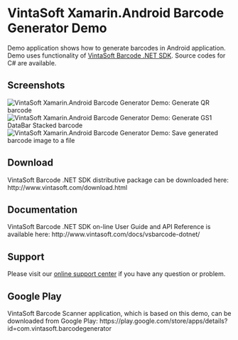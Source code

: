 <h1>VintaSoft Xamarin.Android Barcode Generator Demo</h1>

Demo application shows how to generate barcodes in Android application. Demo uses functionality of <a href="http://www.vintasoft.com/vsbarcode-dotnet-index.html">VintaSoft Barcode .NET SDK</a>. Source codes for C# are available.

<h2>Screenshots</h2>
<img src="https://www.vintasoft.com/files/forums/VintaSoft_Barcode_Generator_Application_v1_0_0_1/01-Generate_Qr_barcode.png" alt="VintaSoft Xamarin.Android Barcode Generator Demo: Generate QR barcode">

<img src="https://www.vintasoft.com/files/forums/VintaSoft_Barcode_Generator_Application_v1_0_0_1/03-Generate_GS1_Databar_Stacked_barcode.png" alt="VintaSoft Xamarin.Android Barcode Generator Demo: Generate GS1 DataBar Stacked barcode">

<img src="https://www.vintasoft.com/files/forums/VintaSoft_Barcode_Generator_Application_v1_0_0_1/08-Save_barcode_to_image_file.png" alt="VintaSoft Xamarin.Android Barcode Generator Demo: Save generated barcode image to a file">


<h2>Download</h2>
VintaSoft Barcode .NET SDK distributive package can be downloaded here: http://www.vintasoft.com/download.html


<h2>Documentation</h2>
VintaSoft Barcode .NET SDK on-line User Guide and API Reference is available here: http://www.vintasoft.com/docs/vsbarcode-dotnet/


<h2>Support</h2>
Please visit our <a href="https://www.vintasoft.com/support/">online support center</a> if you have any question or problem.


<h2>Google Play</h2>
VintaSoft Barcode Scanner application, which is based on this demo, can be downloaded from Google Play: https://play.google.com/store/apps/details?id=com.vintasoft.barcodegenerator
